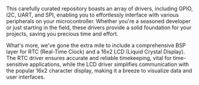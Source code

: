 This carefully curated repository boasts an array of drivers, including GPIO, I2C, UART, and SPI, enabling you to effortlessly interface with various peripherals on your microcontroller. Whether you're a seasoned developer or just starting in the field, these drivers provide a solid foundation for your projects, saving you precious time and effort.

What's more, we've gone the extra mile to include a comprehensive BSP layer for RTC (Real-Time Clock) and a 16x2 LCD (Liquid Crystal Display). The RTC driver ensures accurate and reliable timekeeping, vital for time-sensitive applications, while the LCD driver simplifies communication with the popular 16x2 character display, making it a breeze to visualize data and user interfaces.
